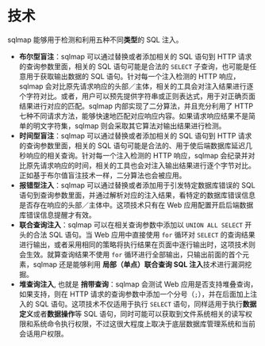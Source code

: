 # 技术

sqlmap 能够用于检测和利用五种不同**类型**的 SQL 注入。

* **布尔型盲注**：sqlmap 可以通过替换或者添加相关的 SQL 语句到 HTTP 请求的查询参数里面，相关的 SQL 语句可能是合法的 `SELECT` 子查询，也可能是任意用于获取输出数据的 SQL 语句。针对每一个注入检测的 HTTP 响应，sqlmap 会对比原先请求响应的头部／主体，相关的工具会对注入结果进行逐个字符对比。或者，用户可以预先提供字符串或正则表达式，用于对正确页面结果进行对应的匹配。sqlmap 内部实现了二分算法，并且充分利用了 HTTP 七种不同请求方法，能够快速地匹配对应响应内容。如果请求响应结果不是简单的明文字符集，sqlmap 则会采取其它算法对输出结果进行检测。
* **时间型盲注**：sqlmap 可以通过替换或者添加相关的 SQL 语句到 HTTP 请求的查询参数里面，相关的 SQL 语句可能是合法的、用于使后端数据库延迟几秒响应的相关查询。针对每一个注入检测的 HTTP 响应，sqlmap 会纪录并对比原先请求响应的时间，相关的工具也会对注入输出结果进行逐个字节对比。正如基于布尔值盲注技术一样，二分算法也会被应用。
* **报错型注入**：sqlmap 可以通过替换或者添加用于引发特定数据库错误的 SQL 语句到查询参数里面，并通过解析对应的注入结果，看特定的数据库错误信息是否存在响应的头部／主体中。这项技术只有在 Web 应用配置开启后端数据库错误信息提醒才有效。
* **联合查询注入**：sqlmap 可以在相关查询参数中添加以 `UNION ALL SELECT` 开头的合法 SQL 语句。当 Web 应用中直接使用 `for` 循环对 `SELECT` 的查询结果进行输出，或者采用相同的策略将执行结果在页面中逐行输出时，这项技术则会生效。就算查询结果不使用 `for` 循环进行全部输出，只输出前面的首个元素，sqlmap 还是能够利用 **局部（单点）联合查询 SQL 注入**技术进行漏洞挖掘。
* **堆查询注入**, 也就是 **捎带查询**：sqlmap 会测试 Web 应用是否支持堆叠查询，如果支持，则在 HTTP 请求的查询参数中添加一个分号（`;`），并在后面加上注入的 SQL 语句。这项技术不仅适用于执行 `SELECT` 语句，同样适用于执行**数据定义**或者**数据操作**等 SQL 语句，同时可能可以获取到文件系统相关的读写权限和系统命令执行权限，不过这很大程度上取决于底层数据库管理系统和当前会话用户权限。